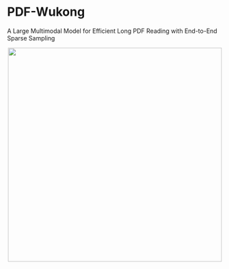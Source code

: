 # PDF-Wukong
A Large Multimodal Model for Efficient Long PDF Reading with End-to-End Sparse Sampling
<p align="center">
    <img src="https://v1.ax1x.com/2024/08/13/7GXwAh.png" width="500" style="margin-bottom: 0.2;"/>
<p>
